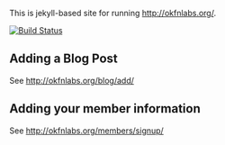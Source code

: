 This is jekyll-based site for running <http://okfnlabs.org/>.

[![Build Status](https://travis-ci.org/okfn/okfn.github.com.svg)](https://travis-ci.org/okfn/okfn.github.com)

## Adding a Blog Post

See <http://okfnlabs.org/blog/add/>

## Adding your member information

See <http://okfnlabs.org/members/signup/>

